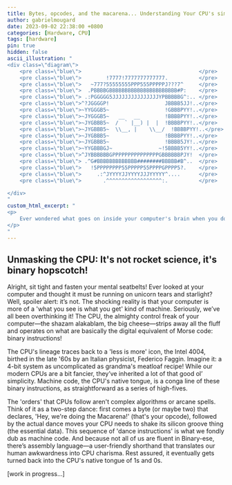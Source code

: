 ```yaml
---
title: Bytes, opcodes, and the macarena... Understanding Your CPU's simple dance moves, part 1
author: gabrielmougard
date: 2023-09-02 22:38:00 +0800
categories: [Hardware, CPU]
tags: [hardware]
pin: true
hidden: false
ascii_illustration: "
<div class=\"diagram\">
    <pre class=\"blue\">                                      </pre>
    <pre class=\"blue\">        !7777!7777777777777.          </pre>
    <pre class=\"blue\">   ~777?55555555PPP555PPPPPJ???7^     </pre>
    <pre class=\"blue\">  .PBBBBGBBBBBBBBBBBBBBBBBBBBBB#P:    </pre>
    <pre class=\"blue\"> .:PGGGGG5JJJJJJJJJJJJJJJYPBBBBBG^:.. </pre>
    <pre class=\"blue\">^?JGGGGP!                  JBBBB5JJ!..</pre>
    <pre class=\"blue\">~YYGGGB5~                  !GBBBPYY!..</pre>
    <pre class=\"blue\">~JYGGGB5~   __   __        !BBBBPYY!..</pre>
    <pre class=\"blue\">~JYGBBB5~  /  ` |__) |  |  !BBBBPYY!..</pre>
    <pre class=\"blue\">~JYGBBB5~  \\__, |    \\__/  !BBBBPYY!..</pre>
    <pre class=\"blue\">~JYGBBB5~                  !BBBBPYY!..</pre>
    <pre class=\"blue\">~JYGBBB5~                  !BBBB5JY!..</pre>
    <pre class=\"blue\">~YYGBBBGJ~               ~!5BBBB5YY!..</pre>
    <pre class=\"blue\">^JYBBBBBBGPPPPPPPPPPPPPPPGBBBBBBPJY!  </pre>
    <pre class=\"blue\"> .^G#BBBBBBBBBBBBB########BBBBB#B^..  </pre>
    <pre class=\"blue\">   !5PPPPPPPP55PPPPP55PPPPGPPPP5?.    </pre>
    <pre class=\"blue\">     .:^JYYYYJJYYYYJJJYYYYY^....      </pre>
    <pre class=\"blue\">       .^^^^^^^^^^^^^^^^^^:.          </pre>

</div>
"
custom_html_excerpt: "
<p>
    Ever wondered what goes on inside your computer's brain when you double-click that program icon? No, it's not magic or computer elves doing the heavy lifting. My dear Watson, we are about to dive into the rabbit hole that makes Alice's Wonderland look like a sandbox! Welcome to the curious world of CPU instructions, syscalls, and the wizardry that makes your computer tick—or should I say, click? After weeks of sifting through the academic fluff, murky forums, and cryptic tech papers, I've emerged like a code-warrior with dozens of pages of notes. I’ve pieced together what happens from the moment your finger hits the mouse to when the screen finally bows to your command. So, let’s talk shop and unravel this high-tech yarn together, shall we?
</p>
"
---
```


## Unmasking the CPU: It's not rocket science, it's binary hopscotch!

Alright, sit tight and fasten your mental seatbelts! Ever looked at your computer and thought it must be running on unicorn tears and starlight? Well, spoiler alert: it’s not. The shocking reality is that your computer is more of a 'what you see is what you get' kind of machine. Seriously, we’ve all been overthinking it! The CPU, the almighty control freak of your computer—the shazam alakablam, the big cheese—strips away all the fluff and operates on what are basically the digital equivalent of Morse code: binary instructions!

The CPU's lineage traces back to a 'less is more' icon, the Intel 4004, birthed in the late '60s by an Italian physicist, Federico Faggin. Imagine it: a 4-bit system as uncomplicated as grandma's meatloaf recipe! While our modern CPUs are a bit fancier, they’ve inherited a lot of that good ol’ simplicity. Machine code, the CPU's native tongue, is a conga line of these binary instructions, as straightforward as a series of high-fives.

The 'orders' that CPUs follow aren't complex algorithms or arcane spells. Think of it as a two-step dance: first comes a byte (or maybe two) that declares, 'Hey, we're doing the Macarena!' (that's your opcode), followed by the actual dance moves your CPU needs to shake its silicon groove thing (the essential data). This sequence of 'dance instructions' is what we fondly dub as machine code. And because not all of us are fluent in Binary-ese, there’s assembly language—a user-friendly shorthand that translates our human awkwardness into CPU charisma. Rest assured, it eventually gets turned back into the CPU's native tongue of 1s and 0s.

[work in progress...]